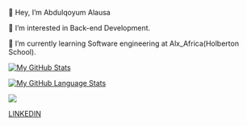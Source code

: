 👋 Hey, I’m Abdulqoyum Alausa

👀 I’m interested in Back-end Development.

🌱 I’m currently learning Software engineering at Alx_Africa(Holberton School).


[![My GitHub Stats](https://github-readme-stats.vercel.app/api/?username=Alausa2001&count_private=true&theme=tokyonight&showicons=true)]()

[![My GitHub Language Stats](https://github-readme-stats.vercel.app/api/top-langs/?username=Alausa2001&layout=compact&langs_count=10&theme=tokyonight)]()

<img src="https://github-readme-streak-stats.herokuapp.com/?user=Alausa2001"/>




[LINKEDIN](https://linkedin.com/in/abdulqoyum-alausa-382a57239)
